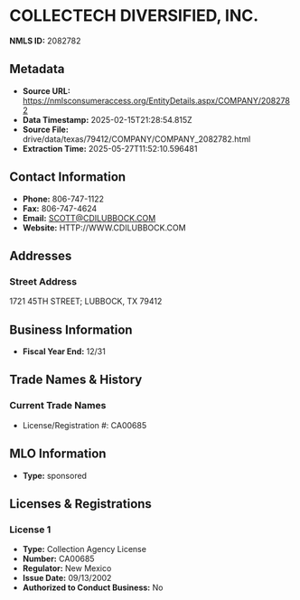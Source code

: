 # COLLECTECH DIVERSIFIED, INC.

**NMLS ID:** 2082782

## Metadata
- **Source URL:** https://nmlsconsumeraccess.org/EntityDetails.aspx/COMPANY/2082782
- **Data Timestamp:** 2025-02-15T21:28:54.815Z
- **Source File:** drive/data/texas/79412/COMPANY/COMPANY_2082782.html
- **Extraction Time:** 2025-05-27T11:52:10.596481

## Contact Information
- **Phone:** 806-747-1122
- **Fax:** 806-747-4624
- **Email:** SCOTT@CDILUBBOCK.COM
- **Website:** HTTP://WWW.CDILUBBOCK.COM

## Addresses
### Street Address
1721 45TH STREET; LUBBOCK, TX 79412

## Business Information
- **Fiscal Year End:** 12/31

## Trade Names & History
### Current Trade Names
- License/Registration #: CA00685

## MLO Information
- **Type:** sponsored

## Licenses & Registrations

### License 1
- **Type:** Collection Agency License
- **Number:** CA00685
- **Regulator:** New Mexico
- **Issue Date:** 09/13/2002
- **Authorized to Conduct Business:** No

